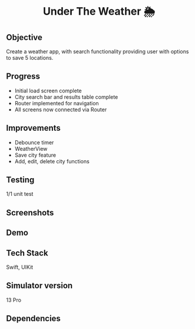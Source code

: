 <h1 align="center">

Under The Weather 🌦

</h1>

## Objective
Create a weather app, with search functionality providing user with options to save 5 locations.

## Progress
- Initial load screen complete
- City search bar and results table complete
- Router implemented for navigation
- All screens now connected via Router 

## Improvements
- Debounce timer
- WeatherView
- Save city feature
- Add, edit, delete city functions

## Testing
1/1 unit test

## Screenshots

## Demo

## Tech Stack
Swift, UIKit

## Simulator version
13 Pro
## Dependencies

